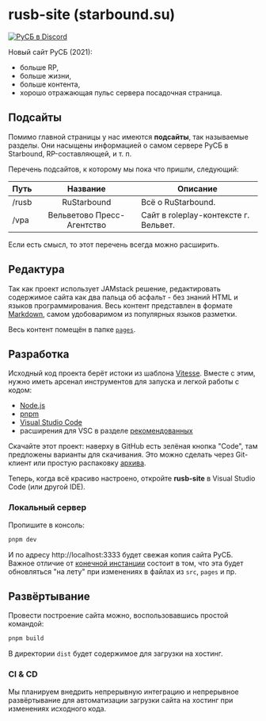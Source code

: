 # rusb-site (starbound.su)

[![РуСБ в Discord](https://img.shields.io/discord/538728229956091927?color=6a7ec2&label=RuStarbound&logo=discord&logoColor=white)](https://discord.gg/8zZMaGp5aP)

Новый сайт РуСБ (2021):
+ больше RP,
+ больше жизни,
+ больше контента,
+ хорошо отражающая пульс сервера посадочная страница.

## Подсайты

Помимо главной страницы у нас имеются **подсайты**, так называемые разделы. Они насыщены информацией о самом сервере РуСБ в Starbound, RP-составляющей, и т. п.

Перечень подсайтов, к которому мы пока что пришли, следующий:

| Путь  | Название                   | Описание                              |
| ----- |:--------------------------:| ------------------------------------- |
| /rusb | RuStarbound                | Всё о RuStarbound.                    |
| /vpa  | Вельветово Пресс-Агентство | Сайт в roleplay-контексте г. Вельвет. |

Если есть смысл, то этот перечень всегда можно расширить.

## Редактура

Так как проект использует JAMstack решение, редактировать содержимое сайта как два пальца об асфальт - без знаний HTML и языков программирования. Весь контент представлен в формате [Markdown](https://paulradzkov.com/2014/markdown_cheatsheet/), самом удобоваримом из популярных языков разметки.

Весь контент помещён в папке [`pages`](pages).

## Разработка

Исходный код проекта берёт истоки из шаблона [Vitesse](https://github.com/antfu/vitesse). Вместе с этим, нужно иметь арсенал инструментов для запуска и легкой работы с кодом:
* [Node.js](https://nodejs.org/ru/download/)
* [pnpm](https://pnpm.io/ru/installation)
* [Visual Studio Code](https://code.visualstudio.com/)
* расширения для VSC в разделе [рекомендованных](.vscode/extensions.json)

Скачайте этот проект: наверху в GitHub есть зелёная кнопка "Code", там предложены варианты для скачивания. Это можно сделать через Git-клиент или простую распаковку [архива](https://github.com/rustarbound/rusb-site/archive/refs/heads/main.zip).

Теперь, когда всё красиво настроено, откройте **rusb-site** в Visual Studio Code (или другой IDE).

### Локальный сервер

Пропишите в консоль:
```bash
pnpm dev
```

И по адресу http://localhost:3333 будет свежая копия сайта РуСБ. Важное отличие от [конечной инстанции](https://starbound.su/) состоит в том, что эта будет обновляться "на лету" при изменениях в файлах из `src`, `pages` и пр.

## Развёртывание

Провести построение сайта можно, воспользовавшись простой командой:
```bash
pnpm build
```

В директории `dist` будет содержимое для загрузки на хостинг.

### CI & CD

Мы планируем внедрить непрерывную интеграцию и непрерывное развёртывание для автоматизации загрузки сайта на хостинг при изменениях исходного кода.
